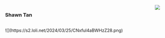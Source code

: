 <img align="right" src="https://count.getloli.com/get/@:USYDShawnTan?theme=rule34">

### Shawn Tan

<br/>
![](https://s2.loli.net/2024/03/25/CNxful4aBWHzZ28.png)
